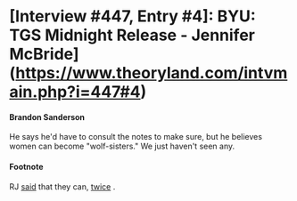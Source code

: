# [Interview #447, Entry #4]: BYU: TGS Midnight Release - Jennifer McBride](https://www.theoryland.com/intvmain.php?i=447#4)

#### Brandon Sanderson

He says he'd have to consult the notes to make sure, but he believes women can become "wolf-sisters." We just haven't seen any.

#### Footnote

RJ
[said](http://www.theoryland.com/intvmain.php?i=6#13)
that they can,
[twice](http://www.theoryland.com/intvmain.php?i=5)
.

